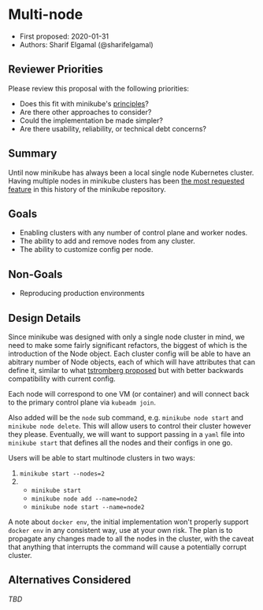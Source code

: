 # Multi-node

* First proposed: 2020-01-31
* Authors: Sharif Elgamal (@sharifelgamal)

## Reviewer Priorities

Please review this proposal with the following priorities:

*   Does this fit with minikube's [principles](https://minikube.sigs.k8s.io/docs/concepts/principles/)?
*   Are there other approaches to consider?
*   Could the implementation be made simpler?
*   Are there usability, reliability, or technical debt concerns?

## Summary

Until now minikube has always been a local single node Kubernetes cluster. Having multiple nodes in minikube clusters has been [the most requested feature](https://github.com/nholuongut/minikube/issues/94) in this history of the minikube repository.

## Goals

*   Enabling clusters with any number of control plane and worker nodes.
*   The ability to add and remove nodes from any cluster.
*   The ability to customize config per node.

## Non-Goals

*   Reproducing production environments

## Design Details

Since minikube was designed with only a single node cluster in mind, we need to make some fairly significant refactors, the biggest of which is the introduction of the Node object. Each cluster config will be able to have an abitrary number of Node objects, each of which will have attributes that can define it, similar to what [tstromberg proposed](https://github.com/nholuongut/minikube/pull/5874) but with better backwards compatibility with current config.

Each node will correspond to one VM (or container) and will connect back to the primary control plane via `kubeadm join`.

Also added will be the `node` sub command, e.g. `minikube node start` and `minikube node delete`. This will allow users to control their cluster however they please. Eventually, we will want to support passing in a `yaml` file into `minikube start` that defines all the nodes and their configs in one go. 

Users will be able to start multinode clusters in two ways:
1. `minikube start --nodes=2`
1. * `minikube start`
   * `minikube node add --name=node2`
   * `minikube node start --name=node2`

A note about `docker env`, the initial implementation won't properly support `docker env` in any consistent way, use at your own risk. The plan is to propagate any changes made to all the nodes in the cluster, with the caveat that anything that interrupts the command will cause a potentially corrupt cluster.

## Alternatives Considered

_TBD_
